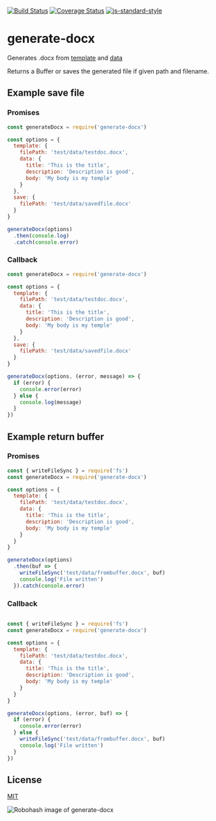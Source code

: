 [![Build Status](https://travis-ci.org/telemark/generate-docx.svg?branch=master)](https://travis-ci.org/telemark/generate-docx)
[![Coverage Status](https://coveralls.io/repos/telemark/generate-docx/badge.svg?branch=master&service=github)](https://coveralls.io/github/telemarks/generate-docx?branch=master)
[![js-standard-style](https://img.shields.io/badge/code%20style-standard-brightgreen.svg?style=flat)](https://github.com/feross/standard)

# generate-docx

Generates .docx from [template](test/data/testdoc.docx) and [data](test/data/testdata.json)

Returns a Buffer or saves the generated file if given path and filename.

## Example save file

### Promises

```js
const generateDocx = require('generate-docx')

const options = {
  template: {
    filePath: 'test/data/testdoc.docx',
    data: {
      title: 'This is the title',
      description: 'Description is good',
      body: 'My body is my temple'
    }
  },
  save: {
    filePath: 'test/data/savedfile.docx'
  }
}

generateDocx(options)
  .then(console.log)
  .catch(console.error)
```

### Callback

```js
const generateDocx = require('generate-docx')

const options = {
  template: {
    filePath: 'test/data/testdoc.docx',
    data: {
      title: 'This is the title',
      description: 'Description is good',
      body: 'My body is my temple'
    }
  },
  save: {
    filePath: 'test/data/savedfile.docx'
  }
}

generateDocx(options, (error, message) => {
  if (error) {
    console.error(error)
  } else {
    console.log(message)
  }
})
```

## Example return buffer

### Promises

```js
const { writeFileSync } = require('fs')
const generateDocx = require('generate-docx')

const options = {
  template: {
    filePath: 'test/data/testdoc.docx',
    data: {
      title: 'This is the title',
      description: 'Description is good',
      body: 'My body is my temple'
    }
  }
}

generateDocx(options)
  .then(buf => {
    writeFileSync('test/data/frombuffer.docx', buf)
    console.log('File written')
  }).catch(console.error)
```

### Callback

```js

const { writeFileSync } = require('fs')
const generateDocx = require('generate-docx')

const options = {
  template: {
    filePath: 'test/data/testdoc.docx',
    data: {
      title: 'This is the title',
      description: 'Description is good',
      body: 'My body is my temple'
    }
  }
}

generateDocx(options, (error, buf) => {
  if (error) {
    console.error(error)
  } else {
    writeFileSync('test/data/frombuffer.docx', buf)
    console.log('File written')
  }
})
```

## License

[MIT](LICENSE)

![Robohash image of generate-docx](https://robots.kebabstudios.party/generate-docx.png "Robohash image of generate-docx")
